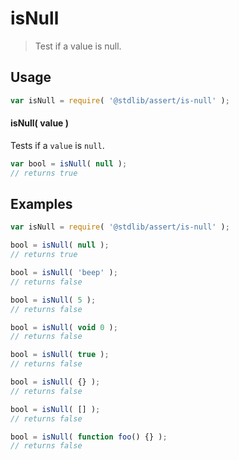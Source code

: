 # isNull

> Test if a value is null.


<section class="usage">

## Usage

``` javascript
var isNull = require( '@stdlib/assert/is-null' );
```

#### isNull( value )

Tests if a `value` is `null`.

``` javascript
var bool = isNull( null );
// returns true
```

</section>

<!-- /.usage -->


<section class="examples">

## Examples

<!-- eslint-disable no-restricted-syntax, no-empty-function -->

``` javascript
var isNull = require( '@stdlib/assert/is-null' );

bool = isNull( null );
// returns true

bool = isNull( 'beep' );
// returns false

bool = isNull( 5 );
// returns false

bool = isNull( void 0 );
// returns false

bool = isNull( true );
// returns false

bool = isNull( {} );
// returns false

bool = isNull( [] );
// returns false

bool = isNull( function foo() {} );
// returns false
```

</section>

<!-- /.examples -->


<section class="links">

</section>

<!-- /.links -->
